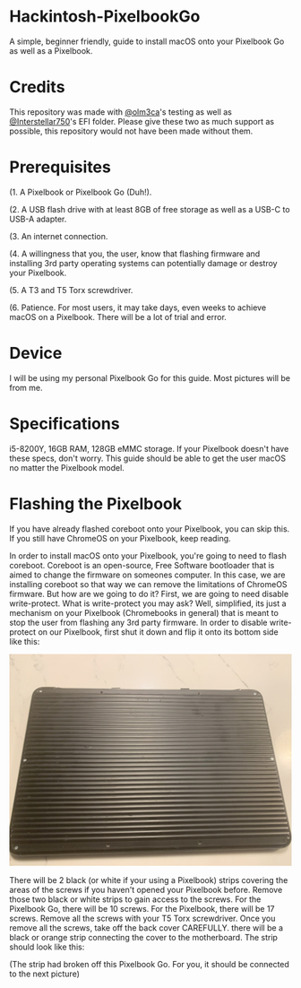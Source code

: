 # Hackintosh-PixelbookGo
A simple, beginner friendly, guide to install macOS onto your Pixelbook Go as well as a Pixelbook.

# Credits
This repository was made with [@olm3ca](https://github.com/olm3ca)'s testing as well as [@Interstellar750](https://github.com/Interstellar750)'s EFI folder. Please give these two as much support as possible, this repository would not have been made without them.

# Prerequisites
(1.   A Pixelbook or Pixelbook Go (Duh!).

(2.   A USB flash drive with at least 8GB of free storage as well as a USB-C to USB-A adapter.

(3.   An internet connection.

(4.   A willingness that you, the user, know that flashing firmware and installing 3rd party operating systems can potentially damage or destroy your Pixelbook.

(5.   A T3 and T5 Torx screwdriver. 

(6.   Patience. For most users, it may take days, even weeks to achieve macOS on a Pixelbook. There will be a lot of trial and error.

# Device
I will be using my personal Pixelbook Go for this guide. Most pictures will be from me.

# Specifications
i5-8200Y, 16GB RAM, 128GB eMMC storage.
If your Pixelbook doesn't have these specs, don't worry. This guide should be able to get the user macOS no matter the Pixelbook model.

# Flashing the Pixelbook
If you have already flashed coreboot onto your Pixelbook, you can skip this. If you still have ChromeOS on your Pixelbook, keep reading.

In order to install macOS onto your Pixelbook, you're going to need to flash coreboot. Coreboot is an open-source, Free Software bootloader that is aimed to change the firmware on someones computer. In this case, we are installing coreboot so that way we can remove the limitations of ChromeOS firmware. But how are we going to do it? First, we are going to need disable write-protect. What is write-protect you may ask? Well, simplified, its just a mechanism on your Pixelbook (Chromebooks in general) that is meant to stop the user from flashing any 3rd party firmware. In order to disable write-protect on our Pixelbook, first shut it down and flip it onto its bottom side like this:

![My Image](IMG_0468[1].jpg)

There will be 2 black (or white if your using a Pixelbook) strips covering the areas of the screws if you haven't opened your Pixelbook before. Remove those two black or white strips to gain access to the screws. For the Pixelbook Go, there will be 10 screws. For the Pixelbook, there will be 17 screws. Remove all the screws with your T5 Torx screwdriver. Once you remove all the screws, take off the back cover CAREFULLY. there will be a black or orange strip connecting the cover to the motherboard. The strip should look like this:

(The strip had broken off this Pixelbook Go. For you, it should be connected to the next picture)

